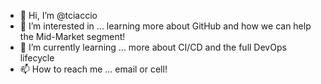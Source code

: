 - 👋 Hi, I’m @tciaccio
- 👀 I’m interested in ... learning more about GitHub and how we can help the Mid-Market segment!
- 🌱 I’m currently learning ... more about CI/CD and the full DevOps lifecycle
- 📫 How to reach me ... email or cell!

<!---
tciaccio/tciaccio is a ✨ special ✨ repository because its `README.md` (this file) appears on your GitHub profile.
You can click the Preview link to take a look at your changes.
--->
